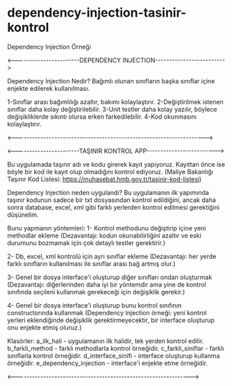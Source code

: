 # dependency-injection-tasinir-kontrol
Dependency Injection Örneği

<-----------------------DEPENDENCY INJECTION------------------------->

Dependency Injection Nedir?
Bağımlı olunan sınıfların başka sınıflar içine enjekte edilerek kullanılması.

1-Sınıflar arası bağımlılığı azaltır, bakımı kolaylaştırır.
2-Değiştirilmek istenen sınıflar daha kolay değiştirilebilir.
3-Unit testler daha kolay yazılır, böylece değişikliklerde sıkıntı olursa erken farkedilebilir.
4-Kod okunmasını kolaylaştırır.

<-------------------------------------------------------------------->


<-----------------------TAŞINIR KONTROL APP------------------------->

Bu uygulamada taşınır adı ve kodu girerek kayıt yapıyoruz.
Kayıttan önce ise böyle bir kod ile kayıt olup olmadığını kontrol ediyoruz.
(Maliye Bakanlığı Taşınır Kod Listesi: https://muhasebat.hmb.gov.tr/tasinir-kod-listesi)

Dependency Injection neden uygulandı?
Bu uygulamanın ilk yapımında taşınır kodunun sadece bir txt dosyasından kontrol edildiğini,
ancak daha sonra database, excel, xml gibi farklı yerlerden kontrol edilmesi gerektiğini düşünelim.

Bunu yapmanın yöntemleri:
1- Kontrol methodunu değiştirip içine yeni methodlar ekleme
(Dezavantajı: kodun okunabilirliğini azaltır ve eski durumunu bozmamak için çok detaylı testler gerektirir.)

2- Db, excel, xml kontrolü için ayrı sınıflar ekleme
(Dezavantajı: her yerde farklı sınıfların kullanılması ile sınıflar arası bağ artmış olur.)

3- Genel bir dosya interface'i oluşturup diğer sınıfları ondan oluşturmak
(Dezavantajı: diğerlerinden daha iyi bir yöntemdir ama yine de kontrol sınıfında seçileni kullanmak gerekeceği için değişiklik gerekir.)

4- Genel bir dosya interface'i oluşturup bunu kontrol sınıfının constructorında kullanmak
(Dependency Injection örneği: yeni kontrol yerleri eklendiğinde değişiklik gerektirmeyecektir, bir interface oluşturup onu enjekte etmiş oluruz.)

Klasörler:
a_ilk_hali - uygulamanın ilk halidir, tek yerden kontrol edilir.
b_farkli_method - farklı methodlarla kontrol örneğidir.
c_farkli_siniflar - farklı sınıflarla kontrol örneğidir.
d_interface_sinifi - interface oluşturup kullanma örneğidir.
e_dependency_injection - interface'i enjekte etme örneğidir.

<--------------------------------------------------------------->

